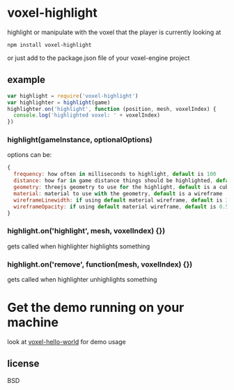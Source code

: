 # voxel-highlight

highlight or manipulate with the voxel that the player is currently looking at

```
npm install voxel-highlight
```

or just add to the package.json file of your voxel-engine project

## example

```javascript
var highlight = require('voxel-highlight')
var highlighter = highlight(game)
highlighter.on('highlight', function (position, mesh, voxelIndex) {
  console.log('highlighted voxel: ' + voxelIndex)
})
```

### highlight(gameInstance, optionalOptions)

options can be:

```javascript
{
  frequency: how often in milliseconds to highlight, default is 100
  distance: how far in game distance things should be highlighted, default is 10
  geometry: threejs geometry to use for the highlight, default is a cubegeometry
  material: material to use with the geometry, default is a wireframe
  wireframeLinewidth: if using default material wireframe, default is 3
  wireframeOpacity: if using default material wireframe, default is 0.5
}
```

### highlight.on('highlight', mesh, voxelIndex) {})

gets called when highlighter highlights something

### highlight.on('remove', function(mesh, voxelIndex) {})

gets called when highlighter unhighlights something

# Get the demo running on your machine

look at [voxel-hello-world](http://github.com/maxogden/voxel-hello-world) for demo usage

## license

BSD

